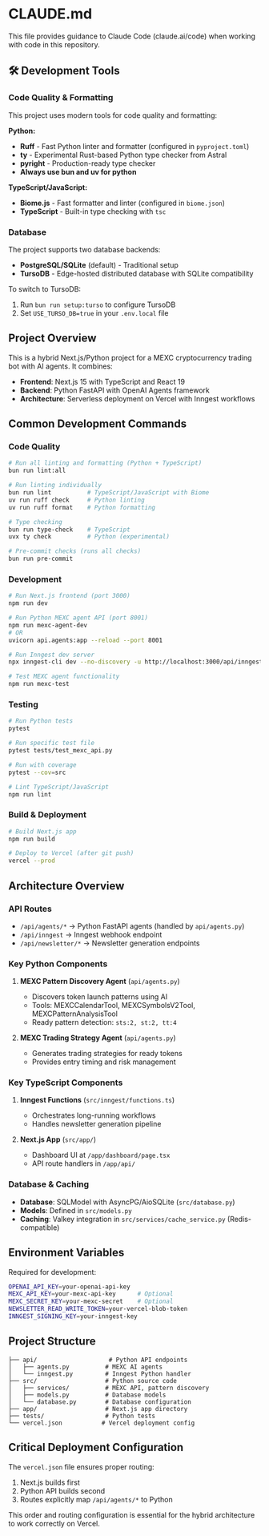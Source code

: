 # CLAUDE.md

This file provides guidance to Claude Code (claude.ai/code) when working with code in this repository.

## 🛠️ Development Tools

### Code Quality & Formatting

This project uses modern tools for code quality and formatting:

**Python:**
- **Ruff** - Fast Python linter and formatter (configured in `pyproject.toml`)
- **ty** - Experimental Rust-based Python type checker from Astral
- **pyright** - Production-ready type checker
- **Always use bun and uv for python**

**TypeScript/JavaScript:**
- **Biome.js** - Fast formatter and linter (configured in `biome.json`)
- **TypeScript** - Built-in type checking with `tsc`

### Database

The project supports two database backends:
- **PostgreSQL/SQLite** (default) - Traditional setup
- **TursoDB** - Edge-hosted distributed database with SQLite compatibility

To switch to TursoDB:
1. Run `bun run setup:turso` to configure TursoDB
2. Set `USE_TURSO_DB=true` in your `.env.local` file

## Project Overview

This is a hybrid Next.js/Python project for a MEXC cryptocurrency trading bot with AI agents. It combines:
- **Frontend**: Next.js 15 with TypeScript and React 19
- **Backend**: Python FastAPI with OpenAI Agents framework
- **Architecture**: Serverless deployment on Vercel with Inngest workflows

## Common Development Commands

### Code Quality

```bash
# Run all linting and formatting (Python + TypeScript)
bun run lint:all

# Run linting individually
bun run lint          # TypeScript/JavaScript with Biome
uv run ruff check     # Python linting
uv run ruff format    # Python formatting

# Type checking
bun run type-check    # TypeScript
uvx ty check          # Python (experimental)

# Pre-commit checks (runs all checks)
bun run pre-commit
```

### Development

```bash
# Run Next.js frontend (port 3000)
npm run dev

# Run Python MEXC agent API (port 8001)
npm run mexc-agent-dev
# OR
uvicorn api.agents:app --reload --port 8001

# Run Inngest dev server
npx inngest-cli dev --no-discovery -u http://localhost:3000/api/inngest

# Test MEXC agent functionality
npm run mexc-test
```

### Testing

```bash
# Run Python tests
pytest

# Run specific test file
pytest tests/test_mexc_api.py

# Run with coverage
pytest --cov=src

# Lint TypeScript/JavaScript
npm run lint
```

### Build & Deployment

```bash
# Build Next.js app
npm run build

# Deploy to Vercel (after git push)
vercel --prod
```

## Architecture Overview

### API Routes

- `/api/agents/*` → Python FastAPI agents (handled by `api/agents.py`)
- `/api/inngest` → Inngest webhook endpoint
- `/api/newsletter/*` → Newsletter generation endpoints

### Key Python Components

1. **MEXC Pattern Discovery Agent** (`api/agents.py`)
   - Discovers token launch patterns using AI
   - Tools: MEXCCalendarTool, MEXCSymbolsV2Tool, MEXCPatternAnalysisTool
   - Ready pattern detection: `sts:2, st:2, tt:4`

2. **MEXC Trading Strategy Agent** (`api/agents.py`)
   - Generates trading strategies for ready tokens
   - Provides entry timing and risk management

### Key TypeScript Components

1. **Inngest Functions** (`src/inngest/functions.ts`)
   - Orchestrates long-running workflows
   - Handles newsletter generation pipeline

2. **Next.js App** (`src/app/`)
   - Dashboard UI at `/app/dashboard/page.tsx`
   - API route handlers in `/app/api/`

### Database & Caching

- **Database**: SQLModel with AsyncPG/AioSQLite (`src/database.py`)
- **Models**: Defined in `src/models.py`
- **Caching**: Valkey integration in `src/services/cache_service.py` (Redis-compatible)

## Environment Variables

Required for development:
```bash
OPENAI_API_KEY=your-openai-api-key
MEXC_API_KEY=your-mexc-api-key      # Optional
MEXC_SECRET_KEY=your-mexc-secret    # Optional
NEWSLETTER_READ_WRITE_TOKEN=your-vercel-blob-token
INNGEST_SIGNING_KEY=your-inngest-key
```

## Project Structure

```
├── api/                    # Python API endpoints
│   ├── agents.py          # MEXC AI agents
│   └── inngest.py         # Inngest Python handler
├── src/                   # Python source code
│   ├── services/          # MEXC API, pattern discovery
│   ├── models.py          # Database models
│   └── database.py        # Database configuration
├── app/                   # Next.js app directory
├── tests/                 # Python tests
└── vercel.json           # Vercel deployment config
```

## Critical Deployment Configuration

The `vercel.json` file ensures proper routing:
1. Next.js builds first
2. Python API builds second
3. Routes explicitly map `/api/agents/*` to Python

This order and routing configuration is essential for the hybrid architecture to work correctly on Vercel.